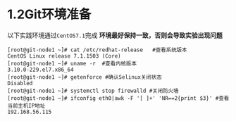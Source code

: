 # 1.2Git环境准备
以下实践环境通过`CentOS7.1`完成
**环境最好保持一致，否则会导致实验出现问题**
```
[root@git-node1 ~]# cat /etc/redhat-release   #查看系统版本
CentOS Linux release 7.1.1503 (Core) 
[root@git-node1 ~]# uname -r  #查看内核版本
3.10.0-229.el7.x86_64
[root@git-node1 ~]# getenforce #确认Selinux关闭状态
Disabled
[root@git-node1 ~]# systemctl stop firewalld #关闭防火墙
[root@git-node1 ~]# ifconfig eth0|awk -F '[ ]+' 'NR==2{print $3}' #查看当前主机IP地址
192.168.56.115
```




